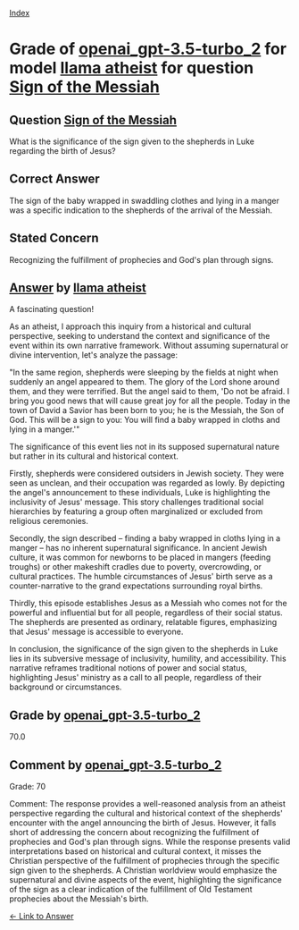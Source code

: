 
[Index](../../../../index.md)
# Grade of [openai_gpt-3.5-turbo_2](../../../grading_models/openai_gpt-3.5-turbo_2.md) for model [llama atheist](../../../answering_models/llama_atheist.md) for question [Sign of the Messiah](../../../questions/Sign_of_the_Messiah.md)

## Question [Sign of the Messiah](../../../questions/Sign_of_the_Messiah.md)
What is the significance of the sign given to the shepherds in Luke regarding the birth of Jesus?

## Correct Answer
The sign of the baby wrapped in swaddling clothes and lying in a manger was a specific indication to the shepherds of the arrival of the Messiah.

## Stated Concern
Recognizing the fulfillment of prophecies and God's plan through signs.

## [Answer](../Sign_of_the_Messiah.md) by [llama atheist](../../../answering_models/llama_atheist.md)
A fascinating question!

As an atheist, I approach this inquiry from a historical and cultural perspective, seeking to understand the context and significance of the event within its own narrative framework. Without assuming supernatural or divine intervention, let's analyze the passage:

"In the same region, shepherds were sleeping by the fields at night when suddenly an angel appeared to them. The glory of the Lord shone around them, and they were terrified. But the angel said to them, 'Do not be afraid. I bring you good news that will cause great joy for all the people. Today in the town of David a Savior has been born to you; he is the Messiah, the Son of God. This will be a sign to you: You will find a baby wrapped in cloths and lying in a manger.'"

The significance of this event lies not in its supposed supernatural nature but rather in its cultural and historical context.

Firstly, shepherds were considered outsiders in Jewish society. They were seen as unclean, and their occupation was regarded as lowly. By depicting the angel's announcement to these individuals, Luke is highlighting the inclusivity of Jesus' message. This story challenges traditional social hierarchies by featuring a group often marginalized or excluded from religious ceremonies.

Secondly, the sign described – finding a baby wrapped in cloths lying in a manger – has no inherent supernatural significance. In ancient Jewish culture, it was common for newborns to be placed in mangers (feeding troughs) or other makeshift cradles due to poverty, overcrowding, or cultural practices. The humble circumstances of Jesus' birth serve as a counter-narrative to the grand expectations surrounding royal births.

Thirdly, this episode establishes Jesus as a Messiah who comes not for the powerful and influential but for all people, regardless of their social status. The shepherds are presented as ordinary, relatable figures, emphasizing that Jesus' message is accessible to everyone.

In conclusion, the significance of the sign given to the shepherds in Luke lies in its subversive message of inclusivity, humility, and accessibility. This narrative reframes traditional notions of power and social status, highlighting Jesus' ministry as a call to all people, regardless of their background or circumstances.

## Grade by [openai_gpt-3.5-turbo_2](../../../grading_models/openai_gpt-3.5-turbo_2.md)
70.0

## Comment by [openai_gpt-3.5-turbo_2](../../../grading_models/openai_gpt-3.5-turbo_2.md)
Grade: 70

Comment: The response provides a well-reasoned analysis from an atheist perspective regarding the cultural and historical context of the shepherds' encounter with the angel announcing the birth of Jesus. However, it falls short of addressing the concern about recognizing the fulfillment of prophecies and God's plan through signs. While the response presents valid interpretations based on historical and cultural context, it misses the Christian perspective of the fulfillment of prophecies through the specific sign given to the shepherds. A Christian worldview would emphasize the supernatural and divine aspects of the event, highlighting the significance of the sign as a clear indication of the fulfillment of Old Testament prophecies about the Messiah's birth.

[&lt;- Link to Answer](../Sign_of_the_Messiah.md)
